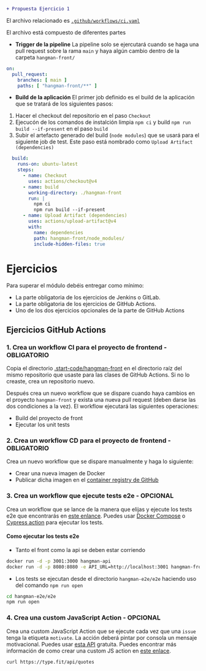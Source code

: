 ```diff
+ Propuesta Ejercicio 1
```
El archivo relacionado es [`.github/workflows/ci.yaml`](https://github.com/gutiz24/github-Actions-Laboratorio/blob/main/.github/workflows/ci.yaml)

El archivo está compuesto de diferentes partes

* **Trigger de la pipeline**
La pipeline solo se ejercutará cuando se haga una pull request sobre la rama `main` y haya algún cambio dentro de la carpeta `hangman-front/`
```yaml
on:
  pull_request:
    branches: [ main ]
    paths: [ "hangman-front/**" ]
```

* **Build de la aplicación**
El primer job definido es el build de la aplicación que se tratará de los siguientes pasos:

1. Hacer el checkout del repositorio en el paso `Checkout`
2. Ejecucón de los comandos de instalción limpia `npm ci` y build `npm run build --if-present` en el paso `build`
3. Subir el artefacto generado del build (`node modules`) que se usará para el siguiente job de test. Este paso está nombrado como `Upload Artifact (dependencies)`

```yaml
  build:
    runs-on: ubuntu-latest
    steps:
      - name: Checkout
        uses: actions/checkout@v4
      - name: build
        working-directory: ./hangman-front
        run: |
          npm ci
          npm run build --if-present
      - name: Upload Artifact (dependencies)
        uses: actions/upload-artifact@v4
        with:
          name: dependencies
          path: hangman-front/node_modules/
          include-hidden-files: true
```



# Ejercicios

Para superar el módulo debéis entregar como mínimo:

* La parte obligatoria de los ejercicios de Jenkins o GitLab.
* La parte obligatoria de los ejercicios de GitHub Actions.
* Uno de los dos ejercicios opcionales de la parte de GitHub Actions

## Ejercicios GitHub Actions

### 1. Crea un workflow CI para el proyecto de frontend - OBLIGATORIO

Copia el directorio [.start-code/hangman-front](../03-github-actions/.start-code/hangman-front) en el directorio raíz del mismo repositorio que usaste para las clases de GitHub Actions. Si no lo creaste, crea un repositorio nuevo.

Después crea un nuevo workflow que se dispare cuando haya cambios en el proyecto `hangman-front` y exista una nueva pull request (deben darse las dos condiciones a la vez). El workflow ejecutará las siguientes operaciones:

* Build del proyecto de front
* Ejecutar los unit tests

### 2. Crea un workflow CD para el proyecto de frontend - OBLIGATORIO

Crea un nuevo workflow que se dispare manualmente y haga lo siguiente:

* Crear una nueva imagen de Docker
* Publicar dicha imagen en el [container registry de GitHub](https://docs.github.com/en/packages/working-with-a-github-packages-registry/working-with-the-container-registry)

### 3. Crea un workflow que ejecute tests e2e - OPCIONAL

Crea un workflow que se lance de la manera que elijas y ejecute los tests e2e que encontrarás en [este enlance](../03-github-actions/.start-code/hangman-e2e/e2e/). Puedes usar [Docker Compose](https://docs.docker.com/compose/gettingstarted/) o [Cypress action](https://github.com/cypress-io/github-action) para ejecutar los tests.

#### Como ejecutar los tests e2e

* Tanto el front como la api se deben estar corriendo

```bash
docker run -d -p 3001:3000 hangman-api
docker run -d -p 8080:8080 -e API_URL=http://localhost:3001 hangman-front
```

* Los tests se ejecutan desde el directorio `hangman-e2e/e2e` haciendo uso del comando `npm run open`

```bash
cd hangman-e2e/e2e
npm run open
```

### 4. Crea una custom JavaScript Action - OPCIONAL

Crea una custom JavaScript Action que se ejecute cada vez que una `issue` tenga la etiqueta `motivate`. La acción deberá pintar por consola un mensaje motivacional. Puedes usar [esta API](https://type.fit) gratuita. Puedes encontrar más información de como crear una custom JS action en [este enlace](https://docs.github.com/es/actions/creating-actions/creating-a-javascript-action).

```bash
curl https://type.fit/api/quotes
```
